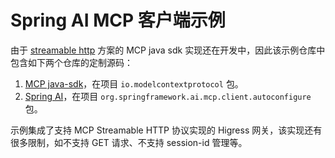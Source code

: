 # Spring AI MCP 客户端示例

由于 [streamable http](https://modelcontextprotocol.io/specification/2025-03-26/basic/transports#streamable-http) 方案的 MCP java sdk 实现还在开发中，因此该示例仓库中包含如下两个仓库的定制源码：

1. [MCP java-sdk](https://github.com/modelcontextprotocol/java-sdk/)，在项目 `io.modelcontextprotocol` 包。
2. [Spring AI](https://github.com/spring-projects/spring-ai/)，在项目 `org.springframework.ai.mcp.client.autoconfigure` 包。

示例集成了支持 MCP Streamable HTTP 协议实现的 Higress 网关，该实现还有很多限制，如不支持 GET 请求、不支持 session-id 管理等。
